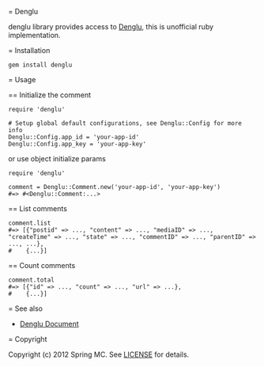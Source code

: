 = Denglu

denglu library provides access to [Denglu](http://www.denglu.cc), this is unofficial ruby implementation.

= Installation

    gem install denglu

= Usage

== Initialize the comment

    require 'denglu'

    # Setup global default configurations, see Denglu::Config for more info
    Denglu::Config.app_id = 'your-app-id'
    Denglu::Config.app_key = 'your-app-key'

or use object initialize params

    require 'denglu'

    comment = Denglu::Comment.new('your-app-id', 'your-app-key')
    #=> #<Denglu::Comment:...>

== List comments

    comment.list
    #=> [{"postid" => ..., "content" => ..., "mediaID" => ..., "createTime" => ..., "state" => ..., "commentID" => ..., "parentID" => ..., ...},
    #    {...}]

== Count comments

    comment.total
    #=> [{"id" => ..., "count" => ..., "url" => ...},
    #    {...}]

= See also

* [Denglu Document](http://developer.denglu.cc/)

= Copyright

Copyright (c) 2012 Spring MC. See [LICENSE](http://github.com/mcspring/denglu/raw/master/LICENSE) for details.

